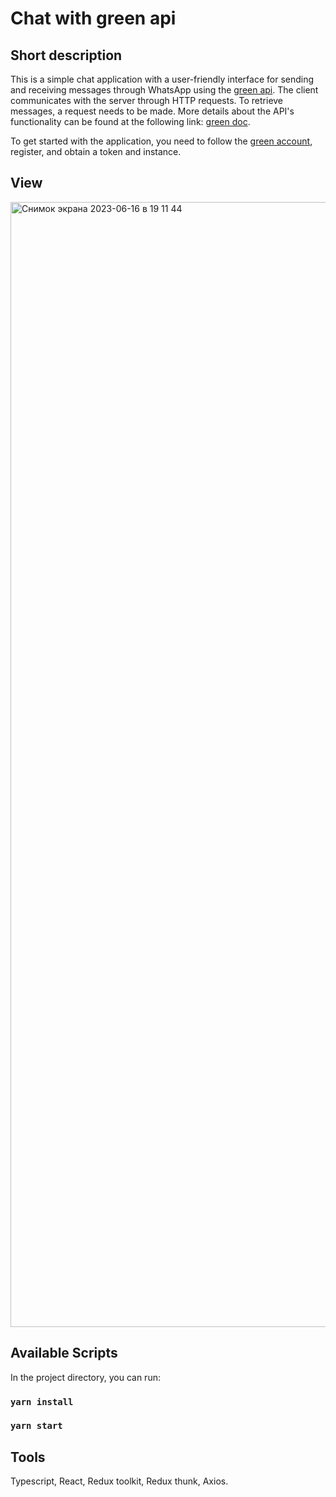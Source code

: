 # Chat with green api

## Short description

This is a simple chat application with a user-friendly interface for sending and receiving messages through WhatsApp using the [green api](https://green-api.com). The client communicates with the server through HTTP requests. To retrieve messages, a request needs to be made. More details about the API's functionality can be found at the following link: [green doc](https://green-api.com/docs/api/).

To get started with the application, you need to follow the [green account](https://green-api.com/docs/before-start/#cabinet), register, and obtain a token and instance.

## View


<img width="1800" alt="Снимок экрана 2023-06-16 в 19 11 44" src="https://github.com/Anton689/green_api/assets/91281363/2b460dce-fcdf-474b-b27a-f238fcb8060c">

## Available Scripts

In the project directory, you can run:

### `yarn install`

### `yarn start`

## Tools

Typescript, React, Redux toolkit, Redux thunk, Axios.
